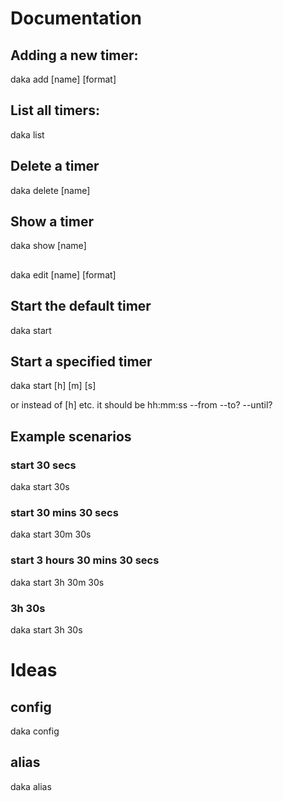# Documentation

## Adding a new timer:

daka add [name] [format]

## List all timers:

daka list

## Delete a timer

daka delete [name]

## Show a timer

daka show [name]

##

daka edit [name] [format]

## Start the default timer

daka start

## Start a specified timer

daka start [h] [m] [s]

or instead of [h] etc. it should be hh:mm:ss --from --to? --until?

## Example scenarios

### start 30 secs

daka start 30s

### start 30 mins 30 secs

daka start 30m 30s

### start 3 hours 30 mins 30 secs

daka start 3h 30m 30s

### 3h 30s

daka start 3h 30s

# Ideas

## config

daka config

## alias

daka alias
